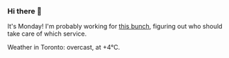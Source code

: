 ### Hi there :wave:

It's Monday! I'm probably working for [this bunch](https://github.com/kohofinancial), figuring out who should take care of which service.

Weather in Toronto: overcast, at +4°C.
